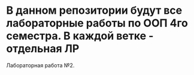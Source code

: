 # В данном репозитории будут все лабораторные работы по ООП 4го семестра. В каждой ветке - отдельная ЛР

Лабораторная работа №2.
